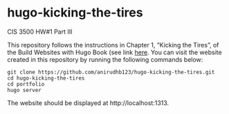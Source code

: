 # hugo-kicking-the-tires
CIS 3500 HW#1 Part III

This repository follows the instructions in Chapter 1, “Kicking the Tires”, of the Build Websites with Hugo Book (see link [here](https://cis-3500.github.io/resources/build-websites-with-hugo_P1.0_chapter1.pdf). You can visit the website created in this repository by running the following commands below:

```
git clone https://github.com/anirudhb123/hugo-kicking-the-tires.git
cd hugo-kicking-the-tires
cd portfolio
hugo server
```

The website should be displayed at http://localhost:1313. 
